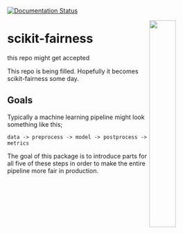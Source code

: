[![Documentation Status](https://readthedocs.org/projects/scikit-fairness/badge/?version=latest)](https://scikit-fairness.readthedocs.io/en/latest/?badge=latest)

<img src="doc/_static/logo.png" width="35%" height="35%" align="right" />

# scikit-fairness
this repo might get accepted

This repo is being filled. Hopefully it becomes scikit-fairness some day.

## Goals 

Typically a machine learning pipeline might look something like this; 

```
data -> preprocess -> model -> postprocess -> metrics
```

The goal of this package is to introduce parts for all five of these
steps in order to make the entire pipeline more fair in production. 
